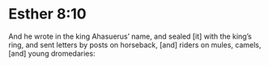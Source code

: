# Esther 8:10

And he wrote in the king Ahasuerus’ name, and sealed [it] with the king’s ring, and sent letters by posts on horseback, [and] riders on mules, camels, [and] young dromedaries: